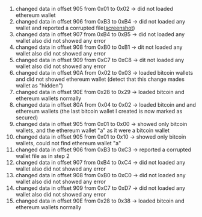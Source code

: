 1. changed data in offset 905 from 0x01 to 0x02 -> did not loaded ethereum wallet  
2. changed data in offset 906 from 0xB3 to 0xB4 -> did not loaded any wallet and reported a corrupted file([screenshot](debugging-screenshots/error-corrupted-wallet.png))   
3. changed data in offset 907 from 0xB4 to 0xB5 -> did not loaded any wallet also did not showed any error  
4. changed data in offset 908 from 0xB0 to 0xB1 -> dit not loaded any wallet also did not showed any error  
5. changed data in offset 909 from 0xC7 to 0xC8 -> dit not loaded any wallet also did not showed any error  
6. changed data in offset 90A from 0x02 to 0x03 -> loaded bitcoin wallets and did not showed ethereum wallet (detect that this change mades wallet as "hidden")  
7. changed data in offset 90E from 0x28 to 0x29 -> loaded bitcoin and ethereum wallets normally  
8. changed data in offset 80A from 0x04 to 0x02 -> loaded bitcoin and and ethereum wallets (the last bitcoin wallet I created is now marked as secured)  
9. changed data in offset 905 from 0x01 to 0x00 -> showed only bitcoin wallets, and the ethereum wallet "a" as it were a bitcoin wallet  
10. changed data in offset 905 from 0x01 to 0x10 -> showed only bitcoin wallets, could not find ethereum wallet "a"  
11. changed data in offset 906 from 0xB3 to 0xC3 -> reported a corrupted wallet file as in step 2  
12. changed data in offset 907 from 0xB4 to 0xC4 -> did not loaded any wallet also did not showed any error  
13. changed data in offset 908 from 0xB0 to 0xC0 -> did not loaded any wallet also did not showed any error  
14. changed data in offset 909 from 0xC7 to 0xD7 -> did not loaded any wallet also did not showed any error  
15. changed data in offset 90E from 0x28 to 0x38 -> loaded bitcoin and ethereum wallets normally  